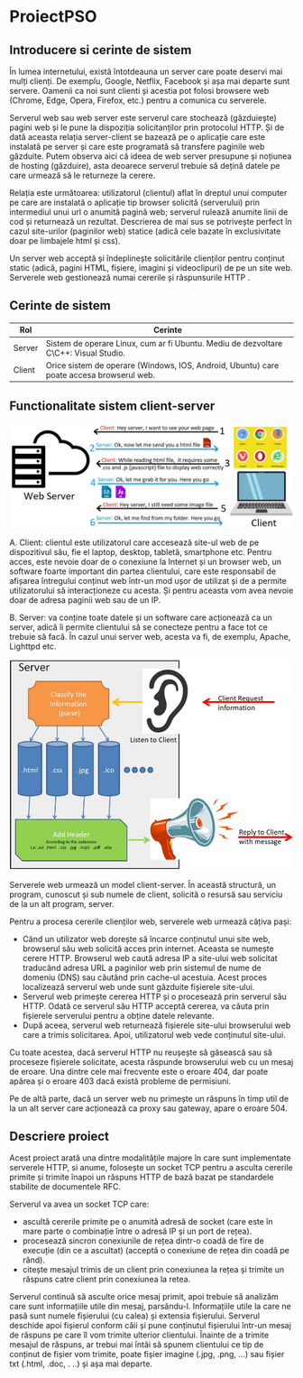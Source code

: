 # ProiectPSO


## Introducere si cerinte de sistem

În lumea internetului, există întotdeauna un server care poate deservi mai mulți clienți. De exemplu, Google, Netflix, Facebook și așa mai departe sunt servere. Oamenii ca noi sunt clienti și acestia pot folosi browsere web (Chrome, Edge, Opera, Firefox, etc.) pentru a comunica cu serverele.

Serverul web sau web server este serverul care stochează (găzduiește) pagini web și le pune la dispoziția solicitanților prin protocolul HTTP. Și de dată aceasta relația server-client se bazează pe o aplicație care este instalată pe server și care este programată să transfere paginile web găzduite. Putem observa aici că ideea de web server presupune și noțiunea de hosting (găzduire), asta deoarece serverul trebuie să dețină datele pe care urmează să le returneze la cerere.

Relația este următoarea: utilizatorul (clientul) aflat în dreptul unui computer pe care are instalată o aplicație tip browser solicită (serverului) prin intermediul unui url o anumită pagină web; serverul rulează anumite linii de cod și returnează un rezultat. Descrierea de mai sus se potrivește perfect în cazul site-urilor (paginilor web) statice (adică cele bazate în exclusivitate doar pe limbajele html și css). 

Un server web acceptă și îndeplinește solicitările clienților pentru conținut static (adică, pagini HTML, fișiere, imagini și videoclipuri) de pe un site web. Serverele web gestionează numai cererile și răspunsurile HTTP .


## Cerinte de sistem


| Rol  | Cerinte |
| ------------- | ------------- |
| Server  | Sistem de operare Linux, cum ar fi Ubuntu. Mediu de dezvoltare C\C++: Visual Studio.   |
| Client  | Orice sistem de operare (Windows, IOS, Android, Ubuntu) care poate accesa browserul web.  |



## Functionalitate sistem client-server


![My Image](imagine1.png)



A. Client: clientul este utilizatorul care accesează site-ul web de pe dispozitivul său, fie el laptop, desktop, tabletă, smartphone etc. Pentru acces, este nevoie doar de o conexiune la Internet și un browser web, un software foarte important din partea clientului, care este responsabil de afișarea întregului conținut web într-un mod ușor de utilizat și de a permite utilizatorului să interacționeze cu acesta. Și pentru aceasta vom avea nevoie doar de adresa paginii web sau de un IP.

B. Server: va conține toate datele și un software care acționează ca un server, adică îi permite clientului să se conecteze pentru a face tot ce trebuie să facă. În cazul unui server web, acesta va fi, de exemplu, Apache, Lighttpd etc.



![My Image](imagine2.png)



Serverele web urmează un model client-server. În această structură, un program, cunoscut și sub numele de client, solicită o resursă sau serviciu de la un alt program, server.

Pentru a procesa cererile clienților web, serverele web urmează câțiva pași:

* Când un utilizator web dorește să încarce conținutul unui site web, browserul său web solicită acces prin internet. Aceasta se numește cerere HTTP.
Browserul web caută adresa IP a site-ului web solicitat traducând adresa URL a paginilor web prin sistemul de nume de domeniu (DNS) sau căutând prin cache-ul acestuia. Acest proces localizează serverul web unde sunt găzduite fișierele site-ului.
* Serverul web primește cererea HTTP și o procesează prin serverul său HTTP. Odată ce serverul său HTTP acceptă cererea, va căuta prin fișierele serverului pentru a obține datele relevante.
* După aceea, serverul web returnează fișierele site-ului browserului web care a trimis solicitarea. Apoi, utilizatorul web vede conținutul site-ului.


Cu toate acestea, dacă serverul HTTP nu reușește să găsească sau să proceseze fișierele solicitate, acesta răspunde browserului web cu un mesaj de eroare. Una dintre cele mai frecvente este o eroare 404, dar poate apărea și o eroare 403 dacă există probleme de permisiuni.

Pe de altă parte, dacă un server web nu primește un răspuns în timp util de la un alt server care acționează ca proxy sau gateway, apare o eroare 504.




## Descriere proiect



Acest proiect arată una dintre modalitățile majore în care sunt implementate serverele HTTP, si anume, folosește un socket TCP pentru a asculta cererile primite și trimite înapoi un răspuns HTTP de bază bazat pe standardele stabilite de documentele RFC.


Serverul va avea un socket TCP care:

*	ascultă cererile primite pe o anumită adresă de socket (care este în mare parte o combinație între o adresă IP și un port de rețea).
*	procesează sincron conexiunile de rețea dintr-o coadă de fire de execuție (din ce a ascultat) (acceptă o conexiune de rețea din coadă pe rând).
*	citește mesajul trimis de un client prin conexiunea la rețea și trimite un răspuns catre client prin conexiunea la retea.

Serverul continuă să asculte orice mesaj primit, apoi trebuie să analizăm care sunt informațiile utile din mesaj, parsându-l. Informațiile utile la care ne pasă sunt numele fișierului (cu calea) și extensia fișierului. Serverul deschide apoi fișierul conform căii și pune conținutul fișierului într-un mesaj de răspuns pe care îl vom trimite ulterior clientului. Înainte de a trimite mesajul de răspuns, ar trebui mai întâi să spunem clientului ce tip de conținut de fișier vom trimite, poate fișier imagine (.jpg, .png, ...) sau fișier txt (.html, .doc, . ..) și așa mai departe.



















